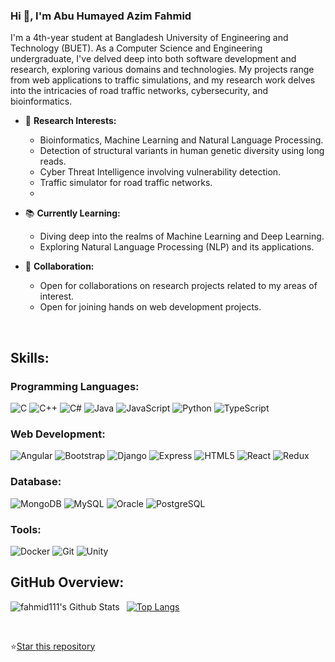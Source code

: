 
<!--![Banner](https://img) -->

<!--<img src="https://komarev.com/ghpvc/?username=fahmid111"> -->

### Hi 👋, I'm Abu Humayed Azim Fahmid

I'm a 4th-year student at Bangladesh University of Engineering and Technology (BUET). As a Computer Science and Engineering undergraduate, I've delved deep into both software development and research, exploring various domains and technologies. My projects range from web applications to traffic simulations, and my research work delves into the intricacies of road traffic networks, cybersecurity, and bioinformatics.

- 🔭 **Research Interests:**

  - Bioinformatics, Machine Learning and Natural Language Processing.
  - Detection of structural variants in human genetic diversity using long reads.
  - Cyber Threat Intelligence involving vulnerability detection.
  - Traffic simulator for road traffic networks.
  - 

- 📚 **Currently Learning:**

  - Diving deep into the realms of Machine Learning and Deep Learning.
  - Exploring Natural Language Processing (NLP) and its applications.

- 👯 **Collaboration:**

  - Open for collaborations on research projects related to my areas of interest.
  - Open for joining hands on web development projects.


<!--## Connect with me:

[<img align="left" alt="fahmid111" width="22px" src="https://raw.githubusercontent.com/iconic/open-iconic/master/svg/globe.svg" />][website]
[<img align="left" alt="fahmid111 | LinkedIn" width="22px" src="https://cdn.jsdelivr.net/npm/simple-icons@v3/icons/linkedin.svg" />][linkedin] 
[<img align="left" alt="fahmid111 | Facebook" width="22px" src="https://cdn.jsdelivr.net/npm/simple-icons@v3/icons/facebook.svg" />][facebook]
[<img align="left" alt="fahmid111 | Instagram" width="22px" src="https://cdn.jsdelivr.net/npm/simple-icons@v3/icons/instagram.svg" />][instagram]
-->
<br /> 

## Skills:

### Programming Languages:
![C](https://img.shields.io/badge/-C-000000?style=flat&logo=c)
![C++](https://img.shields.io/badge/-C++-000000?style=flat&logo=c%2B%2B)
![C#](https://img.shields.io/badge/-C%23-000000?style=flat&logo=c-sharp)
![Java](https://img.shields.io/badge/-Java-000000?style=flat&logo=java)
![JavaScript](https://img.shields.io/badge/-JavaScript-000000?style=flat&logo=javascript)
![Python](https://img.shields.io/badge/-Python-000000?style=flat&logo=python)
![TypeScript](https://img.shields.io/badge/-TypeScript-000000?style=flat&logo=typescript)

### Web Development:
![Angular](https://img.shields.io/badge/-Angular-000000?style=flat&logo=angular)
![Bootstrap](https://img.shields.io/badge/-Bootstrap-000000?style=flat&logo=bootstrap)
![Django](https://img.shields.io/badge/-Django-000000?style=flat&logo=django)
![Express](https://img.shields.io/badge/-Express-000000?style=flat&logo=express)
![HTML5](https://img.shields.io/badge/-HTML5-000000?style=flat&logo=html5)
![React](https://img.shields.io/badge/-React-000000?style=flat&logo=react)
![Redux](https://img.shields.io/badge/-Redux-000000?style=flat&logo=redux)

### Database:
![MongoDB](https://img.shields.io/badge/-MongoDB-000000?style=flat&logo=mongodb)
![MySQL](https://img.shields.io/badge/-MySQL-000000?style=flat&logo=mysql)
![Oracle](https://img.shields.io/badge/-Oracle-000000?style=flat&logo=oracle)
![PostgreSQL](https://img.shields.io/badge/-PostgreSQL-000000?style=flat&logo=postgresql)

### Tools:
![Docker](https://img.shields.io/badge/-Docker-000000?style=flat&logo=docker)
![Git](https://img.shields.io/badge/-Git-000000?style=flat&logo=git)
![Unity](https://img.shields.io/badge/-Unity-000000?style=flat&logo=unity)


## GitHub Overview:

<img align="left" alt="fahmid111's Github Stats" src="https://github-readme-stats.vercel.app/api?username=fahmid111&show_icons=true" />   &nbsp;
[![Top Langs](https://github-readme-stats.vercel.app/api/top-langs/?username=fahmid111&layout=compact)](https://github.com/anuraghazra/github-readme-stats) 

<br />

⭐<a class="github-button" href="https://github.com/fahmid111/fahmid111" data-color-scheme="no-preference: dark; light: dark; dark: dark;" data-icon="octicon-star" data-size="large" data-show-count="true" aria-label="Star fahmid111/fahmid111 on GitHub">Star this repository</a>

<!--[website]: https://my_personal_website_link
[instagram]: https://instagram.com/my_instagram_handle
[facebook]: https://www.facebook.com/my_facebook_profile
[codeforces]:https://codeforces.com/profile/fahmid111
[linkedin]:https://www.linkedin.com/in/my_linkedin_profile
-->
